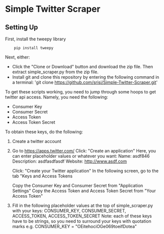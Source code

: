 
Simple Twitter Scraper
======================




## Setting Up

First, install the tweepy library
```
    pip install tweepy
```
Next, either:
- Click the "Clone or Download" button and download the zip file. Then extract simple_scraper.py from the zip file.
- Install git and clone this repository by entering the following command in a terminal: 'git clone https://github.com/srisi/Simple-Twitter-Scraper.git'


To get these scripts working, you need to jump through some hoops to get twitter api access.
Namely, you need the following:
- Consumer Key
- Consumer Secret
- Access Token
- Access Token Secret

To obtain these keys, do the following:

1. Create a twitter account
2. Go to https://apps.twitter.com/
    Click: "Create an application"
        Here, you can enter placeholder values or whatever you want:
        Name: asdf846
        Description: asdfasdfasdf
        Website: http://www.asdf.com

    Click: "Create your Twitter application"
    In the following screen, go to the tab "Keys and Access Tokens

    Copy the Consumer Key and Consumer Secret from "Application Settings"
    Copy the Access Token and Access Token Secret from "Your Access Token"

3. Fill in the following placeholder values at the top of simple_scraper.py with your keys:
    CONSUMER_KEY, CONSUMER_SECRET, ACCESS_TOKEN, ACCESS_TOKEN_SECRET
    Note: each of these keys have to be strings, so you need to surround your keys with quotation marks e.g.
    CONSUMER_KEY = "OEitehociOGe069toeifDotea"
